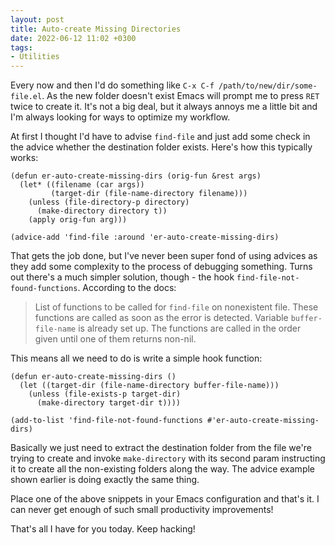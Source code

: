 ```yaml
---
layout: post
title: Auto-create Missing Directories
date: 2022-06-12 11:02 +0300
tags:
- Utilities
---
```


Every now and then I'd do something like `C-x C-f
/path/to/new/dir/some-file.el`.  As the new folder doesn't exist Emacs will
prompt me to press `RET` twice to create it. It's not a big deal, but it always
annoys me a little bit and I'm always looking for ways to optimize my workflow.

At first I thought I'd have to advise `find-file` and just add some check in the advice whether the
destination folder exists. Here's how this typically works:

``` emacs-lisp
(defun er-auto-create-missing-dirs (orig-fun &rest args)
  (let* ((filename (car args))
         (target-dir (file-name-directory filename)))
    (unless (file-directory-p directory)
      (make-directory directory t))
    (apply orig-fun arg)))

(advice-add 'find-file :around 'er-auto-create-missing-dirs)
```

That gets the job done, but I've never been super fond of using advices as they
add some complexity to the process of debugging something.
Turns out there's a much simpler solution, though - the hook `find-file-not-found-functions`.
According to the docs:

> List of functions to be called for `find-file` on nonexistent file. These functions are called as soon as the error is detected. Variable `buffer-file-name` is already set up. The functions are called in the order given until one of them returns non-nil.

This means all we need to do is write a simple hook function:

``` emacs-lisp
(defun er-auto-create-missing-dirs ()
  (let ((target-dir (file-name-directory buffer-file-name)))
    (unless (file-exists-p target-dir)
      (make-directory target-dir t))))

(add-to-list 'find-file-not-found-functions #'er-auto-create-missing-dirs)
```

Basically we just need to extract the destination folder from the file we're trying to create and invoke `make-directory` with its second param instructing it to
create all the non-existing folders along the way. The advice example shown earlier
is doing exactly the same thing.

Place one of the above snippets in your Emacs configuration and that's it. I can never
get enough of such small productivity improvements!

That's all I have for you today. Keep hacking!
